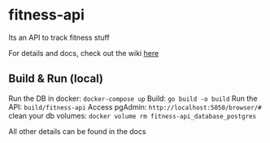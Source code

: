 # fitness-api
Its an API to track fitness stuff

For details and docs, check out the wiki [here](https://github.com/Coutlaw/fitness-api/wiki)


## Build & Run (local)

Run the DB in docker: `docker-compose up`
Build: `go build -o build`
Run the API: `build/fitness-api`
Access pgAdmin: `http://localhost:5050/browser/#`
clean your db volumes: `docker volume rm fitness-api_database_postgres`

All other details can be found in the docs
